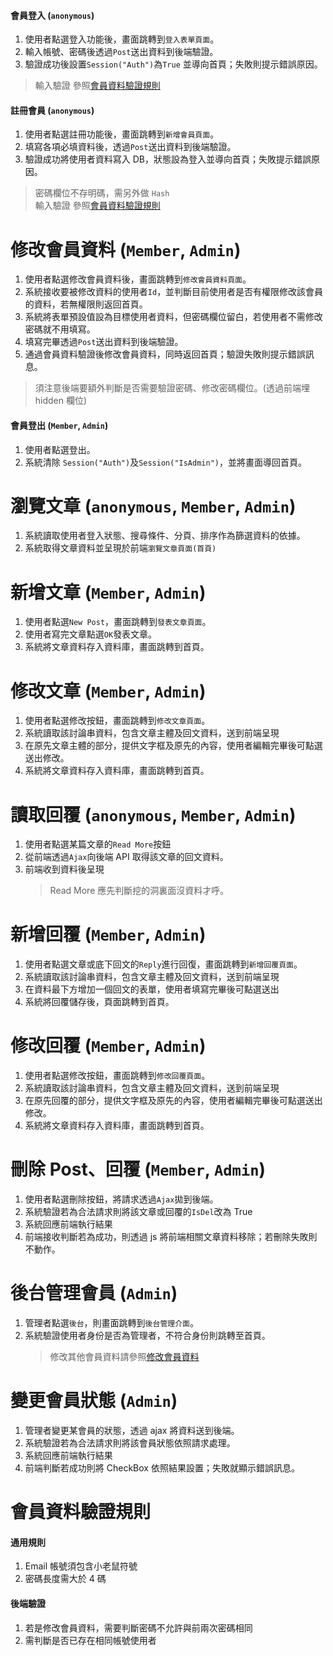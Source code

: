 #### 會員登入 (`anonymous`)

1.  使用者點選登入功能後，畫面跳轉到`登入表單頁面`。
1.  輸入帳號、密碼後透過`Post`送出資料到後端驗證。
1.  驗證成功後設置`Session("Auth")`為`True` 並導向首頁；失敗則提示錯誤原因。

> 輸入驗證 參照<a href="#memberValidateRule">會員資料驗證規則</a>

#### 註冊會員 (`anonymous`)

1.  使用者點選註冊功能後，畫面跳轉到`新增會員頁面`。
1.  填寫各項必填資料後，透過`Post`送出資料到後端驗證。
1.  驗證成功將使用者資料寫入 DB，狀態設為登入並導向首頁；失敗提示錯誤原因。

> 密碼欄位不存明碼，需另外做 `Hash`  
> 輸入驗證 參照<a href="#memberValidateRule">會員資料驗證規則</a>

<a id="updateMember"></a>

# 修改會員資料 (`Member`, `Admin`)

1.  使用者點選修改會員資料後，畫面跳轉到`修改會員資料頁面`。
1.  系統接收要被修改資料的使用者`Id`，並判斷目前使用者是否有權限修改該會員的資料，若無權限則返回首頁。
1.  系統將表單預設值設為目標使用者資料，但密碼欄位留白，若使用者不需修改密碼就不用填寫。
1.  填寫完畢透過`Post`送出資料到後端驗證。
1.  通過會員資料驗證後修改會員資料，同時返回首頁；驗證失敗則提示錯誤訊息。

> 須注意後端要額外判斷是否需要驗證密碼、修改密碼欄位。(透過前端埋 hidden 欄位)

#### 會員登出 (`Member`, `Admin`)

1.  使用者點選登出。
1.  系統清除 `Session("Auth")`及`Session("IsAdmin")`，並將畫面導回首頁。

# 瀏覽文章 (`anonymous`, `Member`, `Admin`)

1.  系統讀取使用者登入狀態、搜尋條件、分頁、排序作為篩選資料的依據。
1.  系統取得文章資料並呈現於前端`瀏覽文章頁面(首頁)`

# 新增文章 (`Member`, `Admin`)

1.  使用者點選`New Post`，畫面跳轉到`發表文章頁面`。
1.  使用者寫完文章點選`OK`發表文章。
1.  系統將文章資料存入資料庫，畫面跳轉到首頁。

# 修改文章 (`Member`, `Admin`)

1.  使用者點選修改按鈕，畫面跳轉到`修改文章頁面`。
1.  系統讀取該討論串資料，包含文章主體及回文資料，送到前端呈現
1.  在原先文章主體的部分，提供文字框及原先的內容，使用者編輯完畢後可點選送出修改。
1.  系統將文章資料存入資料庫，畫面跳轉到首頁。

# 讀取回覆 (`anonymous`, `Member`, `Admin`)

1.  使用者點選某篇文章的`Read More`按鈕
1.  從前端透過`Ajax`向後端 API 取得該文章的回文資料。
1.  前端收到資料後呈現
    > Read More 應先判斷挖的洞裏面沒資料才呼。

# 新增回覆 (`Member`, `Admin`)

1.  使用者點選文章或底下回文的`Reply`進行回復，畫面跳轉到`新增回覆頁面`。
1.  系統讀取該討論串資料，包含文章主體及回文資料，送到前端呈現
1.  在資料最下方增加一個回文的表單，使用者填寫完畢後可點選送出
1.  系統將回覆儲存後，頁面跳轉到首頁。

# 修改回覆 (`Member`, `Admin`)

1.  使用者點選修改按鈕，畫面跳轉到`修改回覆頁面`。
1.  系統讀取該討論串資料，包含文章主體及回文資料，送到前端呈現
1.  在原先回覆的部分，提供文字框及原先的內容，使用者編輯完畢後可點選送出修改。
1.  系統將文章資料存入資料庫，畫面跳轉到首頁。

# 刪除 Post、回覆 (`Member`, `Admin`)

1.  使用者點選刪除按鈕，將請求透過`Ajax`拋到後端。
1.  系統驗證若為合法請求則將該文章或回覆的`IsDel`改為 True
1.  系統回應前端執行結果
1.  前端接收判斷若為成功，則透過 js 將前端相關文章資料移除；若刪除失敗則不動作。

# 後台管理會員 (`Admin`)

1.  管理者點選`後台`，則畫面跳轉到`後台管理介面`。
1.  系統驗證使用者身份是否為管理者，不符合身份則跳轉至首頁。
    > 修改其他會員資料請參照<a href="#updateMember">修改會員資料</a>

# 變更會員狀態 (`Admin`)

1.  管理者變更某會員的狀態，透過 ajax 將資料送到後端。
1.  系統驗證若為合法請求則將該會員狀態依照請求處理。
1.  系統回應前端執行結果
1.  前端判斷若成功則將 CheckBox 依照結果設置；失敗就顯示錯誤訊息。

<a id="memberValidateRule"></a>

# 會員資料驗證規則

#### 通用規則

1.  Email 帳號須包含小老鼠符號
1.  密碼長度需大於 4 碼

#### 後端驗證

1.  若是修改會員資料，需要判斷密碼不允許與前兩次密碼相同
1.  需判斷是否已存在相同帳號使用者
